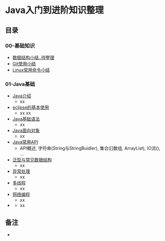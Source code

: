 # Java入门到进阶知识整理


## 目录

### 00-基础知识
- [数据结构小结..待整理]()
- [Git使用小结]()
- [Linux常用命令小结]()

### 01-Java基础
- [Java介绍](https://github.com/anliux/JAVALearning/blob/master/notes/01-java-base/Java%E4%BB%8B%E7%BB%8D.md)
  - xx
- [eclipse的基本使用](https://github.com/anliux/JAVALearning/blob/master/notes/01-java-base/eclipse%E7%9A%84%E5%9F%BA%E6%9C%AC%E4%BD%BF%E7%94%A8.md)
  -  xx xx
- [Java基础语法](https://github.com/anliux/JAVALearning/blob/master/notes/01-java-base/Java%E5%9F%BA%E7%A1%80%E8%AF%AD%E6%B3%95.md)
  -  xx
- [Java面向对象](https://github.com/anliux/JAVALearning/blob/master/notes/01-java-base/Java%E9%9D%A2%E5%90%91%E5%AF%B9%E8%B1%A1.md)
  -  xx
- [Java常用API](https://github.com/anliux/JAVALearning/blob/master/notes/01-java-base/Java%E5%B8%B8%E7%94%A8API.md)
  -  API概述, 字符串(String与StringBuidler), 集合([]数组, ArrayList), IO流(), ...
- [泛型与常见数据结构]()
  - xx 
- [异常处理]()
  - xx 
- [多线程]()
  - xx 
- [网络编程]()
  -  xx
- []()
  - xx




## 备注
- 
